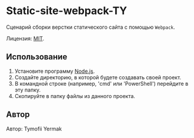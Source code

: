 # Static-site-webpack-TY

Сценарий сборки верстки статического сайта с помощью `Webpack`.

Лицензия: [MIT](https://github.com/Harrix/static-site-webpack-habr/blob/master/LICENSE.md).

## Использование

1. Установите программу [Node.js](https://nodejs.org/en/).
2. Создайте директорию, в которой будете создавать своей проект.
3. В командной строке (например, 'cmd' или 'PowerShell') перейдите в эту папку.
4. Скопируйте в папку файлы из данного проекта.

## Автор

Автор: Tymofii Yermak
